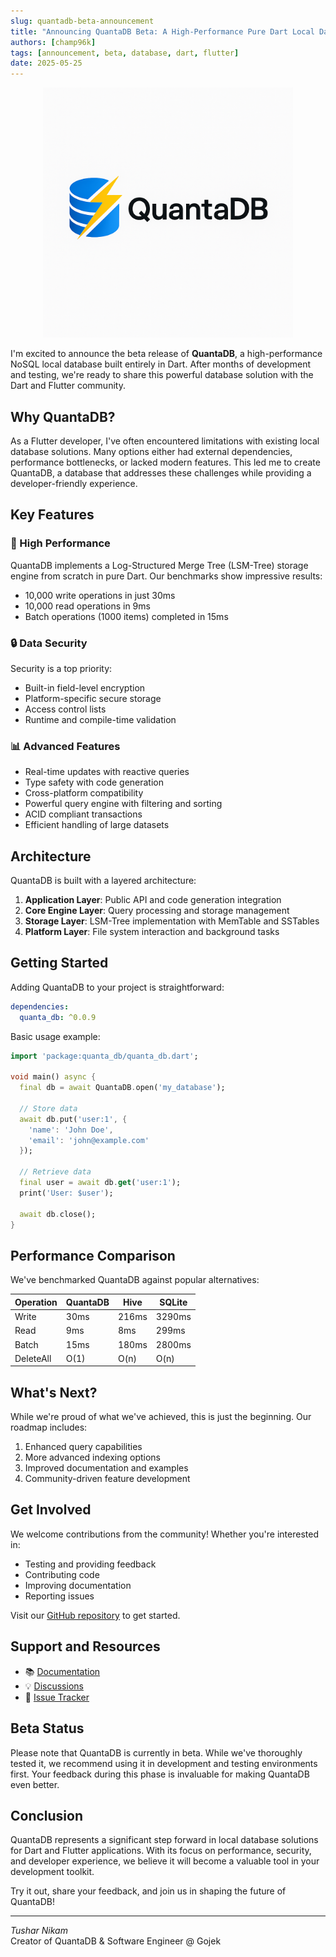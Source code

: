 ```yaml
---
slug: quantadb-beta-announcement
title: "Announcing QuantaDB Beta: A High-Performance Pure Dart Local Database"
authors: [champ96k]
tags: [announcement, beta, database, dart, flutter]
date: 2025-05-25
---
```


<p align="center">
  <img src="https://raw.githubusercontent.com/champ96k/quanta_db/master/logo.png" alt="QuantaDB Logo" width="400"/>
</p>

I'm excited to announce the beta release of **QuantaDB**, a high-performance NoSQL local database built entirely in Dart. After months of development and testing, we're ready to share this powerful database solution with the Dart and Flutter community.

## Why QuantaDB?

As a Flutter developer, I've often encountered limitations with existing local database solutions. Many options either had external dependencies, performance bottlenecks, or lacked modern features. This led me to create QuantaDB, a database that addresses these challenges while providing a developer-friendly experience.

## Key Features

### 🚀 High Performance

QuantaDB implements a Log-Structured Merge Tree (LSM-Tree) storage engine from scratch in pure Dart. Our benchmarks show impressive results:

- 10,000 write operations in just 30ms
- 10,000 read operations in 9ms
- Batch operations (1000 items) completed in 15ms

### 🔒 Data Security

Security is a top priority:

- Built-in field-level encryption
- Platform-specific secure storage
- Access control lists
- Runtime and compile-time validation

### 📊 Advanced Features

- Real-time updates with reactive queries
- Type safety with code generation
- Cross-platform compatibility
- Powerful query engine with filtering and sorting
- ACID compliant transactions
- Efficient handling of large datasets

## Architecture

QuantaDB is built with a layered architecture:

1. **Application Layer**: Public API and code generation integration
2. **Core Engine Layer**: Query processing and storage management
3. **Storage Layer**: LSM-Tree implementation with MemTable and SSTables
4. **Platform Layer**: File system interaction and background tasks

## Getting Started

Adding QuantaDB to your project is straightforward:

```yaml
dependencies:
  quanta_db: ^0.0.9
```

Basic usage example:

```dart
import 'package:quanta_db/quanta_db.dart';

void main() async {
  final db = await QuantaDB.open('my_database');

  // Store data
  await db.put('user:1', {
    'name': 'John Doe',
    'email': 'john@example.com'
  });

  // Retrieve data
  final user = await db.get('user:1');
  print('User: $user');

  await db.close();
}
```

## Performance Comparison

We've benchmarked QuantaDB against popular alternatives:

| Operation | QuantaDB | Hive  | SQLite |
| --------- | -------- | ----- | ------ |
| Write     | 30ms     | 216ms | 3290ms |
| Read      | 9ms      | 8ms   | 299ms  |
| Batch     | 15ms     | 180ms | 2800ms |
| DeleteAll | O(1)     | O(n)  | O(n)   |

## What's Next?

While we're proud of what we've achieved, this is just the beginning. Our roadmap includes:

1. Enhanced query capabilities
2. More advanced indexing options
3. Improved documentation and examples
4. Community-driven feature development

## Get Involved

We welcome contributions from the community! Whether you're interested in:

- Testing and providing feedback
- Contributing code
- Improving documentation
- Reporting issues

Visit our [GitHub repository](https://github.com/champ96k/quanta_db) to get started.

## Support and Resources

- 📚 [Documentation](https://github.com/champ96k/quanta_db/wiki)
- 💡 [Discussions](https://github.com/champ96k/quanta_db/discussions)
- 🐛 [Issue Tracker](https://github.com/champ96k/quanta_db/issues)

## Beta Status

Please note that QuantaDB is currently in beta. While we've thoroughly tested it, we recommend using it in development and testing environments first. Your feedback during this phase is invaluable for making QuantaDB even better.

## Conclusion

QuantaDB represents a significant step forward in local database solutions for Dart and Flutter applications. With its focus on performance, security, and developer experience, we believe it will become a valuable tool in your development toolkit.

Try it out, share your feedback, and join us in shaping the future of QuantaDB!

---

_Tushar Nikam_  
Creator of QuantaDB & Software Engineer @ Gojek
